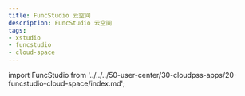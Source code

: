 ```yaml
---
title: FuncStudio 云空间
description: FuncStudio 云空间
tags:
- xstudio
- funcstudio
- cloud-space
---
```


import FuncStudio from '../../../50-user-center/30-cloudpss-apps/20-funcstudio-cloud-space/index.md';

<FuncStudio />